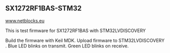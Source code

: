 SX1272RF1BAS-STM32
------------------
www.netblocks.eu

This is test firmware for SX1272RF1BAS with STM32LVDISCOVERY 

Build the firmware with Keil MDK.
Upload firmware to STM32LVDISCOVERY .
Blue LED blinks on transmit.
Green LED blinks on receive.
